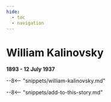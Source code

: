 ```yaml
---
hide:
  - toc
  - navigation 
---
```


# William Kalinovsky

**1893 - 12 July 1937**

--8<-- "snippets/william-kalinovsky.md"

--8<-- "snippets/add-to-this-story.md"

